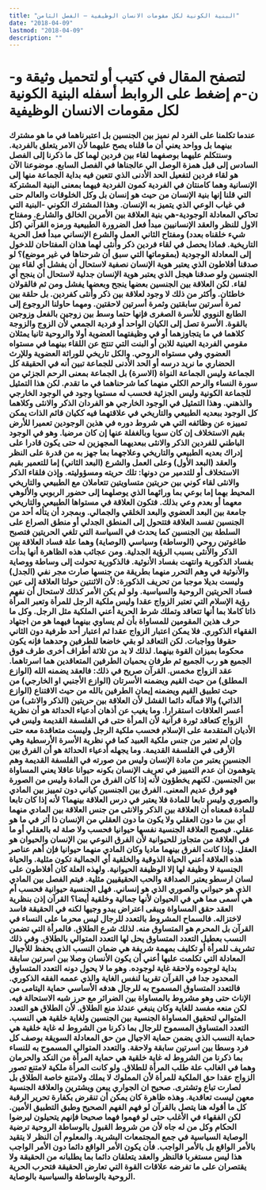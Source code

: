 ```yaml
---
title: "البنية الكونية لكل مقومات الانسان الوظيفية – الفصل الثامن"
date: "2018-04-09"
lastmod: "2018-04-09"
description: ""
---
```

# **لتصفح المقال في كتيب أو لتحميل وثيقة و-ن-م إضغط على الروابط أسفله** **البنية الكونية لكل مقومات الانسان الوظيفية**

### عندما تكلمنا على الفرد لم نميز بين الجنسين بل اعتبرناهما في ما هو مشترك بينهما بل وواحد يعني أن ما قلناه يصح عليهما لأن الامر يتعلق بالفردية. وسنتكلم عليهما بوصفهما لقاء بين فردين لهما كل ما ذكرنا إلى الفصل السادس إلى قبل همزة الوصل الي عالجناها في الفصل السابع. موضوعنا الآن هو لقاء فردين لتفعيل الحد الأدنى الذي تتعين فيه بداية الجماعة منها إلى الإنسانية وهما كامنتان في الفردية كمون الفردية فيهما بمعنى البنية المشتركة التي قلنا إنها بنية الإنسان من حيث هو إنسان بل وكل الخلوقات والعالم حتى في غياب الوعي الذي يتميز به الإنسان. وهذا المشترك الكوني -البنية التي تحاكي المعادلة الوجودية-هي بنية العلاقة بين الأمرين الخالق والشارع. ومفتاح الاول للنظر والعقد الإنسانيين مبدأ فعل الضرورة الطبيعية ورمزه القرآني (كل شيء خلقناه بعدد) ومفتاح الثاني العمل والشرع الإنساني مبدأ فعل الحرية التاريخية. فماذا يحصل في لقاء فردين ذكر وأنثى لهما هذان المفتاحان للدخول إلى المعادلة الوجودية (بمقوماتها التي سبق أن شرحناها في غير موضع)؟ لو صدقنا أفلاطون الذي يعتبر هوية الإنسان نصفية لاستحال أن يفشل أي لقاء بين الجنسين ولو صدقنا هيجل الذي يعتبر هوية الإنسان جدلية لاستحال أن ينجح أي لقاء. لكن العلاقة بين الجنسين بعضها ينجح وبعضها يفشل ومن ثم فالقولان خاطئان. وأكثر من ذلك لا وجود لعلاقة بين ذكر وأنثى كفردين. بل حلقة بين ثمرة أسرتين سابقتين وثمرة أسرتين لاحقتين. ومهما حاولنا الروجوع إلى الطابع النووي للأسرة الصغرى فإنها حتما وسط بين زوجين بالفعل وزوجين بالقوة. الأسرة تصل إلى الكيان الواحد أو فردية الجمعي لأن الزوج والزوجة كلاهما في ما يتجاوزهما أو في وظيفتهما العضوية أولا والروحية ثانيا يمثلان مقومي الفردية العينية للابن أو البنت التي تنتج عن اللقاء بينهما في مستواه العضوي وفي مستواه الروحي. والكل تاريخي للوراثة العضوية وللإرث الحضاري ما نريد درسه أو الحد الأدنى للجماعة تبين أنه في الحقيقة كل الجماعة وليس الجماعة النواة (الاسرة) بل الجماعة بمعنى الرحم الجزئي من سورة النساء والرحم الكلي منهما كما شرحناهما في ما تقدم. لكن هذا التمثيل للجماعة الكونية وليس الجزئية فحسب له مستويا وجود في الوجود الخارجي والذهني. وهذا التمثيل في الوجود الخارجي هو الفردان الذكر والانثى وكلاهما كل الوجود ببعديه الطبيعي والتاريخي في علاقتهما فيه ككيان قائم الذات يمكن تمييزه عن وظائفه التي هي شروط دوره في هذين الوجودين تعميرا للأرض بقيم الاستخلاف إن كان سويا وبالغفلة عنها إن كان مرضيا. وهو في الوجود الباطني للفردين الذكر والانثى ببعديهما المجهزين له حتى يكون قادرا على إدراك بعديه الطبيعي والتاريخي وعلاجهما بما جهز به من قدرة على النظر والعقد (البعد الأول) وعلى العمل والشرع (البعد الثاني) إما للتعمير بقيم الاستخلاف أو للتدمير من دونها: تلك حريته ومسؤوليته. وإذن فلقاء الذكر والانثى لقاء كوني بين حريتين متساويتين تتعاملان مع الطبيعي والتاريخي المحيط بهما إما بوعي بما ورائهما الذي يوصلهما إلى حضور الربوبي والألوهي معهما أو بعدم وعي بذلك. فتكون العلاقة في مستواها الطبيعي والتاريخي جامعة بين البعد العضوي والبعد الخلقي والجمالي. وبمجرد أن يتأله أحد من الجنسين تفسد العلاقة فتتحول إلى المنطق الجدلي أو منطق الصراع على السلطة بين الجنسين كما يحدث في السياسة التي تلغي الحريتين فتصبح طاغوتين روحي (الوساطة) وسياسي (الوصاية) وهما علة فساد العلاقة بين الذكر والأنثى بسبب الرؤية الجدلية. ومن عجائب هذه الظاهرة أنها بدأت بفساد الذكورية وانتهت بفساد الأنوثية. فالذكورية تحولت إلى وساطة ووصاية والأنوثية في وهم التحرر منهما بطريقة من جنسها صارت مجر نفي (الجدل) وليست بديلا موجبا من تحريف الذكورة: لأن الاثنتين حولتا العلاقة إلى عين فساد الحريتين الروحية والسياسية. ولو لم يكن الأمر كذلك لاستحال أن نفهم رؤية الإسلام التي تعتبر الزواج عقدا وليس ملكية الرجل للمرأة وتعبر المرأة ذاتا كاملا بما أنها تتعاقد وتملك شرط الحرية أعني الملكية مثل الرجل. وكل ما حرف هذين المقومين للمساواة بأن لم يساوي بينهما فيهما هو من اجتهاد الفقهاء الذكوري. فلا يمكن اعتبار الزواج عقدا ثم اعتبار أحد طرفية دون الثاني حقوقا وواجبات. لكن التعاقد لو بقي خاضعا للطرفين وحدهما فإنه يكون محكوما بميزان القوة بينهما. لذلك لا بد من ثلاثة أطراف أخرى طرف فوق الجميع هو رب الجميع ثم طرفان يحميان الطرفين المتعاقدين هما اسرتاهما. عقد الزواج مخمس. القرآن صريح في ذلك: فالعقد يضمنه الله (الوازع المطلق) من حيث القيم ويضمنه الأسرتان (الوازع الأجنبي او الخارجي) من حيث تطبيق القيم ويضمنه إيمان الطرفين بالله من حيث الاقتناع (الوازع الذاتي) والا فمآله دائما الفشل لأن العلاقة بين حريتين (الذكر والانثى) من أعسر العلاقات استقرارا. وما يغيب عن أذهان أدعياء الحداثة هو أن نظرية الزواج كتعاقد ثورة قرآنية لأن المرأة حتى في الفلسفة القديمة وليس في الأديان المتقدمة على الإسلام فحسب ملكية الرجل وليست متعاقدة معه حتى وإن لم تعتبر من جنس ملكية العبيد كما في نظرية الأسرة الأرسطية وهي الأرقى في الفلسفة القديمة. وما يجهله أدعياء الحداثة هو أن الفرق بين الجنسين يعتبر من مادة الإنسان وليس من صورته في الفلسفة القديمة وهم يتوهمون أن عدم التمييز في تعريف الإنسان بكونه حيوانا عاقلا يعني المساواة بين الجنسين. لكنهم يخطؤون لأنه إذا كان الفرق من المادة وليس من الصورة فهو فرق عديم المعنى. الفرق بين الجنسين كياني دون تمييز بين المادي والصوري وليس تابعا للمادة فلا يعتبر في درس العلاقة بينهما؟ لأنه إذا كان تابعا للمادة فمعناه أن العلاقة بين الذكر والانثى من جنس العلاقة بين المادي منهما أي بين ما دون العقلي ولا يكون ما دون العقلي من الإنسان ذا أثر في ما هو عقلي. فيصبح العلاقة الجنسية نفسها حيوانيا فحسب ولا صلة له بالعقلي أو ما في العلاقة من متجاوز للحيوانية لأن الفرق النوعي بين الإنسان والحيوان هو العقل. وإذا كانت الفرق بينهما ماديا وكان المادي منهما حيوانيا فإن أهم عناصر هذه العلاقة أعني الحياة الذوقية والخلقية أي الجمالية تكون مثلية. والحياة الجنسية لا وظيفة لها إلا الوظيفة الحيوانية. ولهذه العلة كان أفلاطون على لسان ارسطو يعتبر الصداقة والحب الحقيقيين مثلية. فيتم الفصل بين المادي الذي هو حيواني والصوري الذي هو إنساني. فهل الجنسية حيوانية فحسب أم هي أسمى مما هي في الحيوان لأنها جمالية وخلقية أيضا؟ القرآن إذن بنظرية العقد حقق المساواة ويبقى اعتراض يبدو وجيها لكنه في الحقيقة فاسد لاختزاله. فالسماح المشروط بالتعدد للرجال ليس محرما على النساء في القرآن بل المحرم هو المتساوق منه. لذلك شرع الطلاق. فالمرأة التي تضمن النسب بعطيل التعدد المتساوق يحل لها التعدد المتوالي بالطلاق. وفي ذلك تشريف للمرأة أو تكليف بمهمة شريفة هي ضمان النسب الذي يحفظ للأجيال المعادلة التي تكلمت عليها أعني أن يكون الأنسان وصلا بين اسرتين سابقة بداية لوجوده ولاحقة غاية لوجوده. وهو ما لا يحول دونه التعدد المتساوق المحدود جدا في القرآن تقريبا لنفس الغاية والذي عممه الفقه الذكوري. فالتعدد المتساوق المسموح به للرجال هدفه الأساسي حماية اليتامى من الإناث حتى وهو مشروط بالمساواة بين الضرائر مع حرز شبه الاستحالة فيه. لكن منعه مفسد للغاية وكان ينبغي عندئذ منع الطلاق. لأن الطلاق هو التعدد المتوالي لتحقيق المساواة الجنسية بين الجنسين ولغاية خلقية هي النسب. التعدد المتساوق المسموح للرجال بما ذكرنا من الشروط له غاية خلقية هي حماية النسب الذي يضمن حماية الاجيال من حق المعادلة السويقة بوصف كل فرد وسطا بين اسرتين سابقة ولاحقة. والتعدد المتوالي المسموح به للنساء بما ذكرنا من الشروط له غاية خلقية هي حماية المرأة من النكد والحرمان وهما في الغالب علة طلب المرأة للطلاق. ولو كانت المرأة ملكية لامتنع تصور الزواج عقدا حق الملكية للمرأة لأن المملوك لا يملك ولامتنع خاصة الطلاق بل لصارت تباع وتشترى. صحيح ان الجواري يبعن ويشترين والعلاقة الجنسية معهن ليست تعاقدية. وهذه ظاهرة كان يمكن أن تنقرض بكفارة تحرير الرقبة كل ما أقوله هنا يتصل بالقرآن لو فهم الفهم الصحيح وطبق التطبيق الأمين. لكن الفقهاء في الأغلب حتى لو فهموا فهما صحيحا فإنهم يتحيلون ليرضوا الحكام وكل من له جاه لأن من شروط القبول بالوساطة الروحية ترضية الوصاية السياسية في جمع المجتمعات البشرية. والمعلوم أن النظر لا يتقيد بالأمر الواقع بل بالأمر الواجب. فأن يكون الأمر الواقع دائما دون الأمر الواجب هذا ليس مستغربا فالنظر والعقد يتعلقان دائما بما يطلبانه من الحقيقة ولا يقتصران على ما تفرضه علاقات القوة التي تعارض الحقيقة فتحرب الحرية الروحية بالوساطة والسياسية بالوصاية.

###